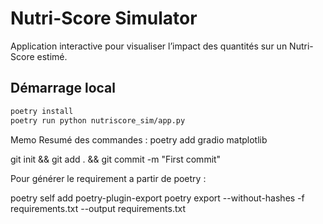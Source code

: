 # Nutri-Score Simulator

Application interactive pour visualiser l’impact des quantités sur un Nutri-Score estimé.

## Démarrage local

```bash
poetry install
poetry run python nutriscore_sim/app.py
```

Memo
Resumé des commandes :
poetry add gradio matplotlib

git init && git add . && git commit -m "First commit"

Pour générer le requirement a partir de poetry :

poetry self add poetry-plugin-export
poetry export --without-hashes -f requirements.txt --output requirements.txt
